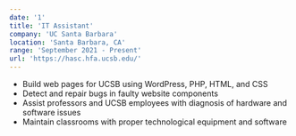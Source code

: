 ```yaml
---
date: '1'
title: 'IT Assistant'
company: 'UC Santa Barbara'
location: 'Santa Barbara, CA'
range: 'September 2021 - Present'
url: 'https://hasc.hfa.ucsb.edu/'
---
```


- Build web pages for UCSB using WordPress, PHP, HTML, and CSS
- Detect and repair bugs in faulty website components
- Assist professors and UCSB employees with diagnosis of hardware and software issues
- Maintain classrooms with proper technological equipment and software
